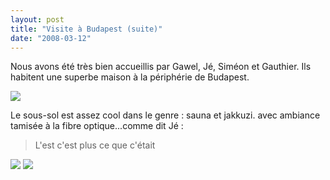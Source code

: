 ```yaml
---
layout: post
title: "Visite à Budapest (suite)"
date: "2008-03-12"
---
```


Nous avons été très bien accueillis par Gawel, Jé, Siméon et Gauthier. Ils habitent une superbe maison à la périphérie de Budapest.

![](images/img_2244.jpg)

Le sous-sol est assez cool dans le genre : sauna et jakkuzi. avec ambiance tamisée à la fibre optique...comme dit Jé :

> L'est c'est plus ce que c'était

![](images/img_2172.jpg) ![](images/img_2174.jpg)
